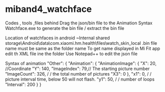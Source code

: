 # miband4_watchface
Codes , tools ,files behind
Drag the json/bin file to the 
Animation Syntax Watchface.exe to generate the bin file / extract the bin file 

Location of watchfaces in android 
~Internal shared storage\Android\data\com.xiaomi.hm.health\files\watch_skin_local
.bin file name must be same as the folder name 
To get name displayed in Mi Fit app edit th XML file ine the folder 
Use Notepad++ to edit the json file 

Syntax of animation 
"Other": {
"Animation": {
"AnimationImage": {
"X": 20, //Coordinate
"Y": 140,
"ImageIndex": 79,// The starting picture number
"ImageCount": 326, / / the total number of pictures
"X3": 0
},
"x1": 0, / / picture interval time, below 50 will not flash.
"y1": 50, / / number of loops
"Interval": 200
}
}
